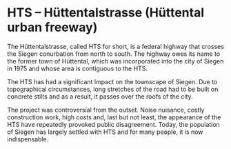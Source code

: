 # HTS – Hüttentalstrasse (Hüttental urban freeway)

The Hüttentalstrasse, called HTS for short, is a federal highway that crosses the Siegen conurbation from north to south. The highway owes its name to the former town of Hüttental, which was incorporated into the city of Siegen in 1975 and whose area is contiguous to the HTS. 

The HTS has had a significant Impact on the townscape of Siegen. Due to topographical circumstances, long stretches of the road had to be built on concrete stilts and as a result, it passes over the roofs of the city.

The project was controversial from the outset. Noise nuisance, costly construction work, high costs and, last but not least, the appearance of the HTS have repeatedly provoked public disagreement. Today, the population of Siegen has largely settled with HTS and for many people, it is now indispensable. 
